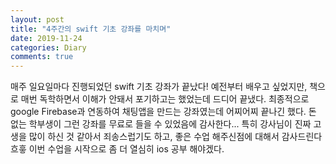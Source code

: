 ```yaml
---
layout: post
title: "4주간의 swift 기초 강좌를 마치며"
date: 2019-11-24
categories: Diary
comments: true
---
```


매주 일요일마다 진행되었던 swift 기초 강좌가 끝났다!
예전부터 배우고 싶었지만, 책으로 매번 독학하면서 이해가 안돼서 포기하고는 했었는데 드디어 끝냈다.
최종적으로 google Firebase과 연동하여 채팅앱을 만드는 강좌였는데 어찌어찌 끝나긴 했다.
돈 없는 학부생이 그런 강좌를 무료로 들을 수 있었음에 감사한다...
특히 강사님이 진짜 고생을 많이 하신 것 같아서 죄송스럽기도 하고, 좋은 수업 해주신점에 대해서 감사드린다 흐흫
이번 수업을 시작으로 좀 더 열심히 ios 공부 해야겠다.
